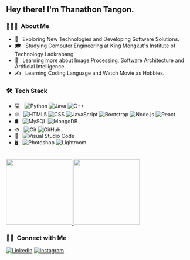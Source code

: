 <!--<img src="https://raw.githubusercontent.com/AVS1508/AVS1508/master/assets/Aditya%20Vikram%20Singh%20Banner.png">-->

<h2> Hey there! I'm Thanathon Tangon.</h2>

<h3> 👨🏻‍💻 &nbsp;About Me </h3>

- 🤔 &nbsp; Exploring New Technologies and Developing Software Solutions.
- 🎓 &nbsp; Studying Computer Engineering at King Mongkut's Institute of Technology Ladkrabang.
- 🌱 &nbsp; Learning more about Image Processing, Software Architecture and Artificial Intelligence.
- ✍️ &nbsp; Learning Coding Language and Watch Movie as Hobbies.

<h3> 🛠 &nbsp;Tech Stack</h3>

- 💻 &nbsp;
  ![Python](https://img.shields.io/badge/-Python-333333?style=flat&logo=python)
  ![Java](https://img.shields.io/badge/-Java-333333?style=flat&logo=Java&logoColor=007396)
  ![C++](https://img.shields.io/badge/-C++-333333?style=flat&logo=C%2B%2B&logoColor=00599C)
- 🌐 &nbsp;
  ![HTML5](https://img.shields.io/badge/-HTML5-333333?style=flat&logo=HTML5)
  ![CSS](https://img.shields.io/badge/-CSS-333333?style=flat&logo=CSS3&logoColor=1572B6)
  ![JavaScript](https://img.shields.io/badge/-JavaScript-333333?style=flat&logo=javascript)
  ![Bootstrap](https://img.shields.io/badge/-Bootstrap-333333?style=flat&logo=bootstrap&logoColor=563D7C)
  ![Node.js](https://img.shields.io/badge/-Node.js-333333?style=flat&logo=node.js)
  ![React](https://img.shields.io/badge/-React-333333?style=flat&logo=react)
- 🛢 &nbsp;
  ![MySQL](https://img.shields.io/badge/-MySQL-333333?style=flat&logo=mysql)
  ![MongoDB](https://img.shields.io/badge/-MongoDB-333333?style=flat&logo=mongodb)
- ⚙️ &nbsp;
  ![Git](https://img.shields.io/badge/-Git-333333?style=flat&logo=git)
  ![GitHub](https://img.shields.io/badge/-GitHub-333333?style=flat&logo=github)
- 🔧 &nbsp;
  ![Visual Studio Code](https://img.shields.io/badge/-Visual%20Studio%20Code-333333?style=flat&logo=visual-studio-code&logoColor=007ACC)
- 🖥 &nbsp;
  ![Photoshop](https://img.shields.io/badge/-Photoshop-333333?style=flat&logo=adobe-photoshop)
  ![Lightroom](https://img.shields.io/badge/-Lightroom-333333?style=flat&logo=adobe-lightroom)
  
<br/>

<a href="https://github.com/FiMart">
  <img height="180em" src="https://github-readme-stats.vercel.app/api?username=FiMart&theme=buefy&show_icons=true" />
  <img height="180em" src="https://github-readme-stats.vercel.app/api/top-langs/?username=FiMart&theme=buefy&layout=compact" />
</a>

<br/>

<h3> 🤝🏻 &nbsp;Connect with Me </h3>

<p align="left">
<!--<a href="https://www.adityavsingh.com/"><img alt="Website" src="https://img.shields.io/badge/Website-www.adityavsingh.com-blue?style=flat-square&logo=google-chrome"></a>-->
<a href="https://www.linkedin.com/in/thanatorn-tangon-b68ba02a2/"><img alt="LinkedIn" src="https://img.shields.io/badge/LinkedIn-Thanathon%20Tangon%20-blue?style=flat-square&logo=linkedin"></a>
<a href="https://www.instagram.com/zqrttie/"><img alt="Instagram" src="https://img.shields.io/badge/Instagram-zqrttie-blue?style=flat-square&logo=instagram"></a>
<!--<a href="mailto:avsingh@umass.edu"><img alt="Email" src="https://img.shields.io/badge/Email-avsingh@umass.edu-blue?style=flat-square&logo=gmail"></a>-->
</p>
